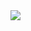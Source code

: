 <img src="https://github.com/heetsamber/Algorithm-in-Java-Kotlin/blob/main/Java/Graph/Dijsktra/Fig-11.jpg">
